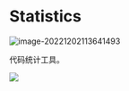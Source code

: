 # Statistics

![image-20221202113641493](https://cdn.jsdelivr.net/gh/letengzz/Two-C@main/img/Java/202212031541111.png)

代码统计工具。

![](https://cdn.jsdelivr.net/gh/letengzz/Two-C@main/img/Java/202212031551064.gif)